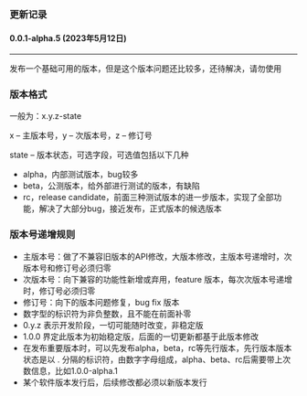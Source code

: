 ### 更新记录

#### 0.0.1-alpha.5 (2023年5月12日)
***
发布一个基础可用的版本，但是这个版本问题还比较多，还待解决，请勿使用

### 版本格式

一般为：x.y.z-state

x – 主版本号，y – 次版本号，z – 修订号

state – 版本状态，可选字段，可选值包括以下几种

+ alpha，内部测试版本，bug较多
+ beta，公测版本，给外部进行测试的版本，有缺陷
+ rc，release candidate，前面三种测试版本的进一步版本，实现了全部功能，解决了大部分bug，接近发布，正式版本的候选版本

### 版本号递增规则

+ 主版本号：做了不兼容旧版本的API修改，大版本修改，主版本号递增时，次版本号和修订号必须归零
+ 次版本号：向下兼容的功能性新增或弃用，feature 版本，每次次版本号递增时，修订号必须归零
+ 修订号：向下的版本问题修复，bug fix 版本
+ 数字型的标识符为非负整数，且不能在前面补零
+ 0.y.z 表示开发阶段，一切可能随时改变，非稳定版
+ 1.0.0 界定此版本为初始稳定版，后面的一切更新都基于此版本修改
+ 在发布重要版本时，可以先发布alpha，beta，rc等先行版本，先行版本版本状态是以 .
  分隔的标识符，由数字字母组成，alpha、beta、rc后需要带上次数信息，比如1.0.0-alpha.1
+ 某个软件版本发行后，后续修改都必须以新版本发行